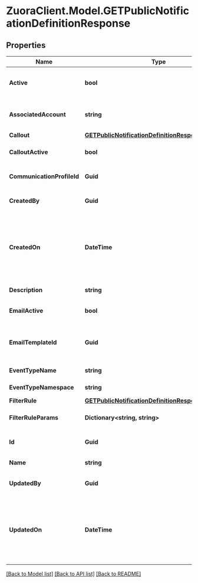 # ZuoraClient.Model.GETPublicNotificationDefinitionResponse

## Properties

Name | Type | Description | Notes
------------ | ------------- | ------------- | -------------
**Active** | **bool** | The status of the notification definition. The default value is &#x60;true&#x60;. | [optional] 
**AssociatedAccount** | **string** | Indicates with which type of account this notification is associated.  | [optional] 
**Callout** | [**GETPublicNotificationDefinitionResponseCallout**](GETPublicNotificationDefinitionResponseCallout.md) |  | [optional] 
**CalloutActive** | **bool** | The status of the callout action. The default value is &#x60;false&#x60;. | [optional] 
**CommunicationProfileId** | **Guid** | The profile that the notification definition belongs to. | [optional] 
**CreatedBy** | **Guid** | The ID of the user who created the notification definition. | [optional] 
**CreatedOn** | **DateTime** | The time when the notification definition was created. Specified in the UTC timezone in the ISO860 format (YYYY-MM-DDThh:mm:ss.sTZD). E.g. 1997-07-16T19:20:30.45+00:00 | [optional] 
**Description** | **string** | Description of the notification definition | [optional] 
**EmailActive** | **bool** | The status of the email action. The default value is &#x60;false&#x60;. | [optional] 
**EmailTemplateId** | **Guid** | The ID of the email template. In the request, there should be at least one email template or callout. | [optional] 
**EventTypeName** | **string** | The name of the event type. | [optional] 
**EventTypeNamespace** | **string** | The namespace of the &#x60;eventTypeName&#x60; field.   | [optional] 
**FilterRule** | [**GETPublicNotificationDefinitionResponseFilterRule**](GETPublicNotificationDefinitionResponseFilterRule.md) |  | [optional] 
**FilterRuleParams** | **Dictionary&lt;string, string&gt;** | The parameter values used to configure the filter rule.  | [optional] 
**Id** | **Guid** | The ID associated with this notification definition. | [optional] 
**Name** | **string** | The name of the notification definition. | [optional] 
**UpdatedBy** | **Guid** | The ID of the user who updated the notification definition. | [optional] 
**UpdatedOn** | **DateTime** | The time when the notification was updated. Specified in the UTC timezone in the ISO860 format (YYYY-MM-DDThh:mm:ss.sTZD). E.g. 1997-07-16T19:20:30.45+00:00 | [optional] 

[[Back to Model list]](../README.md#documentation-for-models) [[Back to API list]](../README.md#documentation-for-api-endpoints) [[Back to README]](../README.md)


